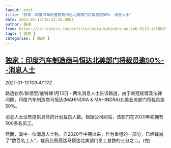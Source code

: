 ```yaml
---
layout: post
title: "独家：印度汽车制造商马恒达北美部门将裁员逾50%--消息人士"
date: 2021-01-13T10:23:16.000Z
author: 路透
from: https://cn.reuters.com/article/india-mahindra-na-job-0113-idCNKBS29I12H
tags: [ 路透 ]
categories: [ 路透 ]
---
```

<!--1610533396000-->
[独家：印度汽车制造商马恒达北美部门将裁员逾50%--消息人士](https://cn.reuters.com/article/india-mahindra-na-job-0113-idCNKBS29I12H)
------

<div>
<div><i>2021-01-13T09:47:17Z</i></div><p>路透钦奈/新德里/底特律1月13日 - 两名消息人士告诉路透，由于新冠疫情及法律问题，印度汽车制造商马恒达(MAHINDRA &amp; MAHINDRA)北美业务部门将裁员逾50%。</p><p>消息人士没有提供具体的计划裁员人数。根据公司网站，该部门在2020年初拥有500多名员工。</p><p>然而，其中一位消息人士称，自2020年中期以来，作为重组的一部分，已经裁减了“数百名工人”，裁员比例高达马恒达北美部门员工总数的三分之二。(完)</p>
</div>
